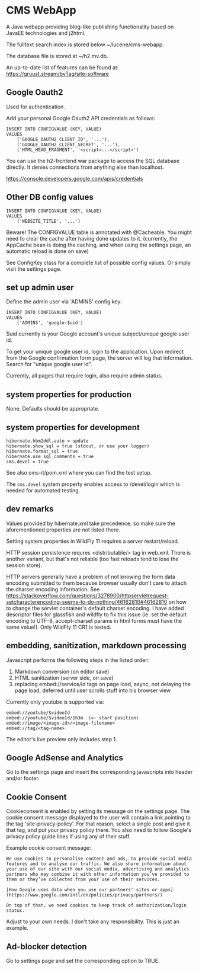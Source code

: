 # CMS WebApp

A Java webapp providing blog-like publishing functionality based on JavaEE
technologies and j2html.

The fulltext search index is stored below ~/lucene/cms-webapp.

The database file is stored at ~/h2.mv.db.

An up-to-date list of features can be found at: https://gruust.stream/byTag/site-software


## Google Oauth2

Used for authentication.

Add your personal Google Oauth2 API credentials as follows:

    INSERT INTO CONFIGVALUE (KEY, VALUE)
    VALUES
        ('GOOGLE_OAUTH2_CLIENT_ID', '...'),
        ('GOOGLE_OAUTH2_CLIENT_SECRET', '...'),
        ('HTML_HEAD_FRAGMENT', '<script>...</script>')

You can use the h2-frontend war package to access the SQL database directly.
It denies connections from anything else than localhost. 

https://console.developers.google.com/apis/credentials



## Other DB config values

    INSERT INTO CONFIGVALUE (KEY, VALUE)
    VALUES
        ('WEBSITE_TITLE', '...')

Beware! The CONFIGVALUE table is annotated with @Cacheable. You might need
to clear the cache after having done updates to it. (currently, the AppCache bean is
doing the caching, and when using the settings page, an automatic reload is done
on save)

See ConfigKey class for a complete list of possible config values. Or simply visit
the settings page.



## set up admin user

Define the admin user via 'ADMINS' config key:

    INSERT INTO CONFIGVALUE (KEY, VALUE)
    VALUES
        ('ADMINS', 'google-$uid')

$uid currently is your Google account's unique subject/unique google user id.

To get your unique google user id, login to the application. Upon redirect from
the Google confirmation form page, the server will log that information. Search
for "unique google user id".

Currently, all pages that require login, also require admin status.



## system properties for production

None. Defaults should be appropriate.



## system properties for development

    hibernate.hbm2ddl.auto = update
    hibernate.show_sql = true (stdout, or use your logger)
    hibernate.format_sql = true
    hibernate.use_sql_comments = true
    cms.devel = true

See also cms-it/pom.xml where you can find the test setup.

The `cms.devel` system property enables access to /devel/login which is needed
for automated testing.



## dev remarks

Values provided by hibernate.xml take precedence, so make sure the aforementioned
properties are not listed there.

Setting system properties in WildFly 11 requires a server restart/reload.

HTTP session persistence requres &lt;distributable/> tag in web.xml. There is another
variant, but that's not reliable (too fast reloads tend to lose the session store).

HTTP servers generally have a problem of not knowing the form data encoding submitted
to them because browser usually don't care to attach the charset encoding information.
See https://stackoverflow.com/questions/3278900/httpservletrequest-setcharacterencoding-seems-to-do-nothing/46162810#46162810
on how to change the servlet container's default charset encoding. I have added
descriptor files for glassfish and wildfly to fix this issue (ie. set the default
encoding to UTF-8, accept-charset params in html forms must have the same value!).
Only WildFly 11 CR1 is tested.



## embedding, sanitization, markdown processing

Javascript performs the following steps in the listed order:

1. Markdown conversion (on editor save)
2. HTML sanitization (server side, on save)
3. replacing embed://service/id tags on page load, async, not delaying the page load, deferred until
   user scrolls stuff into his browser view

Currently only youtube is supported via:

    embed://youtube/$videoId
    embed://youtube/$videoId/1h3m  (<- start position)
    embed://image/<image-id>/<image-filename>
    embed://tag/<tag-name>

The editor's live preview only includes step 1.



## Google AdSense and Analytics

Go to the settings page and insert the corresponding javascripts into header and/or footer.



## Cookie Consent

Cookieconsent is enabled by setting its message on the settings page. The cookie consent message displayed
to the user will contain a link pointing to the tag 'site-privacy-policy'. For that reason, select a single post
and give it that tag, and put your privacy policy there. You also need to follow Google's privacy policy guide lines
if using any of their stuff.

Example cookie consent message:

```
We use cookies to personalise content and ads, to provide social media features and to analyse our traffic. We also share information about your use of our site with our social media, advertising and analytics partners who may combine it with other information you’ve provided to them or they’ve collected from your use of their services.

[How Google uses data when you use our partners' sites or apps](https://www.google.com/intl/en/policies/privacy/partners/)

On top of that, we need cookies to keep track of authorization/login status.
```

Adjust to your own needs. I don't take any responsibility. This is just an example.



## Ad-blocker detection

Go to settings page and set the corresponding option to TRUE.


